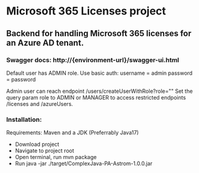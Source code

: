 # Microsoft 365 Licenses project

## Backend for handling Microsoft 365 licenses for an Azure AD tenant.

### Swagger docs: http://{environment-url}/swagger-ui.html

Default user has ADMIN role. Use basic auth: 
username = admin
password = password

Admin user can reach endpoint /users/createUserWithRole?role="" 
Set the query param role to ADMIN or MANAGER to access restricted endpoints /licenses and /azureUsers.

### Installation:
Requirements: Maven and a JDK (Preferrably Java17)

- Download project
- Navigate to project root
- Open terminal, run mvn package
- Run java -jar ./target/ComplexJava-PA-Astrom-1.0.0.jar